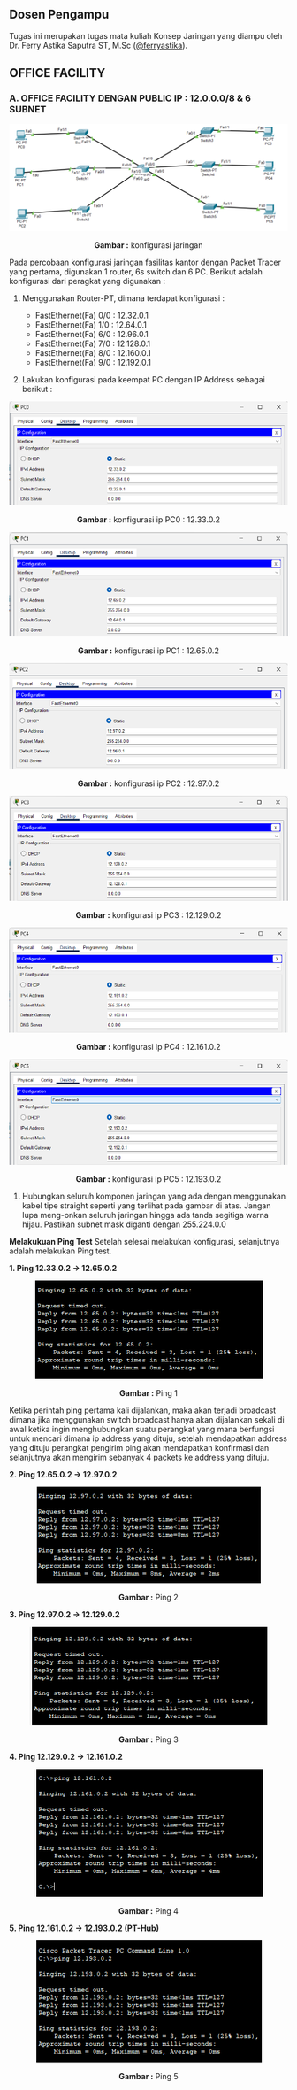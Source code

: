 ## Dosen Pengampu
Tugas ini merupakan tugas mata kuliah Konsep Jaringan yang diampu oleh Dr. Ferry Astika Saputra ST, M.Sc ([@ferryastika](https://github.com/ferryastika)).

## OFFICE FACILITY

### A. OFFICE FACILITY DENGAN PUBLIC IP : 12.0.0.0/8 & 6 SUBNET 

<div align="center">
<img src="./assets/main.png">
<p><strong>Gambar :</strong> konfigurasi jaringan</p>
</div>

Pada percobaan konfigurasi jaringan fasilitas kantor dengan Packet Tracer yang pertama, digunakan 1 router, 6s switch dan 6 PC.
Berikut adalah konfigurasi dari peragkat yang digunakan :

1. Menggunakan Router-PT, dimana terdapat  konfigurasi :

   - FastEthernet(Fa) 0/0 : 12.32.0.1
   - FastEthernet(Fa) 1/0 : 12.64.0.1
   - FastEthernet(Fa) 6/0 : 12.96.0.1
   - FastEthernet(Fa) 7/0 : 12.128.0.1
   - FastEthernet(Fa) 8/0 : 12.160.0.1
   - FastEthernet(Fa) 9/0 : 12.192.0.1

2. Lakukan konfigurasi pada keempat PC dengan IP Address sebagai berikut :

<div align="center">
<img src="./assets/pc0.png">
<p><strong>Gambar :</strong> konfigurasi ip PC0 : 12.33.0.2</p>
</div>

<div align="center">
<img src="./assets/pc1.png">
<p><strong>Gambar :</strong> konfigurasi ip PC1 : 12.65.0.2</p>
</div>

<div align="center">
<img src="./assets/pc2.png">
<p><strong>Gambar :</strong> konfigurasi ip PC2 : 12.97.0.2</p>
</div>

<div align="center">
<img src="./assets/pc3.png">
<p><strong>Gambar :</strong> konfigurasi ip PC3 : 12.129.0.2</p>
</div>

<div align="center">
<img src="./assets/pc4.png">
<p><strong>Gambar :</strong> konfigurasi ip PC4 : 12.161.0.2</p>
</div>

<div align="center">
<img src="./assets/pc5.png">
<p><strong>Gambar :</strong> konfigurasi ip PC5 : 12.193.0.2</p>
</div>


1. Hubungkan seluruh komponen jaringan yang ada dengan menggunakan kabel tipe straight seperti yang terlihat pada gambar di atas. Jangan lupa meng-onkan seluruh jaringan hingga ada tanda segitiga warna hijau. Pastikan subnet mask diganti dengan 255.224.0.0

**Melakukuan Ping Test**
Setelah selesai melakukan konfigurasi, selanjutnya adalah melakukan Ping test.

**1. Ping 12.33.0.2 -> 12.65.0.2**

<div align="center">
<img src="./assets/ping1.png">
<p><strong>Gambar :</strong> Ping 1</p>
</div>

Ketika perintah ping pertama kali dijalankan, maka akan terjadi broadcast dimana jika menggunakan switch broadcast hanya akan dijalankan sekali di awal ketika ingin menghubungkan suatu perangkat yang mana berfungsi untuk mencari dimana ip address yang dituju, setelah mendapatkan address yang dituju perangkat pengirim ping akan mendapatkan konfirmasi dan selanjutnya akan mengirim sebanyak 4 packets ke address yang dituju.

**2. Ping 12.65.0.2 -> 12.97.0.2**

<div align="center">
<img src="./assets/ping2.png">
<p><strong>Gambar :</strong> Ping 2</p>
</div>

**3. Ping 12.97.0.2 -> 12.129.0.2**

<div align="center">
<img src="./assets/ping3.png">
<p><strong>Gambar :</strong> Ping 3</p>
</div>

**4. Ping 12.129.0.2 -> 12.161.0.2**

<div align="center">
<img src="./assets/ping4.png">
<p><strong>Gambar :</strong> Ping 4</p>
</div>

**5. Ping 12.161.0.2 -> 12.193.0.2 (PT-Hub)**

<div align="center">
<img src="./assets/ping5.png">
<p><strong>Gambar :</strong> Ping 5</p>
</div>